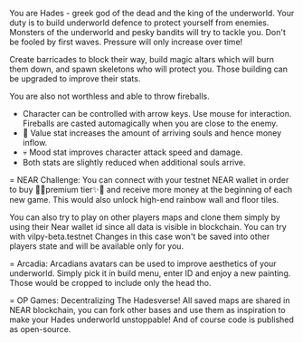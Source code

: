 You are Hades - greek god of the dead and the king of the underworld. Your duty is to build underworld defence to protect yourself from enemies. Monsters of the underworld and pesky bandits will try to tackle you. Don't be fooled by first waves. Pressure will only increase over time!

Create barricades to block their way, build magic altars which will burn them down, and spawn skeletons who will protect you. Those building can be upgraded to improve their stats.

You are also not worthless and able to throw fireballs.

- Character can be controlled with arrow keys. Use mouse for interaction. Fireballs are casted automagically when you are close to the enemy.
- 👑 Value stat increases the amount of arriving souls and hence money inflow.
- 💀 Mood stat improves character attack speed and damage.
- Both stats are slightly reduced when additional souls arrive.

= NEAR Challenge:
You can connect with your testnet NEAR wallet in order to buy 💸✨premium tier✨💸 and receive more money at the beginning of each new game. This would also unlock high-end rainbow wall and floor tiles.

You can also try to play on other players maps and clone them simply by using their Near wallet id since all data is visible in blockchain. You can try with vilpy-beta.testnet 
Changes in this case won't be saved into other players state and will be available only for you.

= Arcadia:
Arcadians avatars can be used to improve aesthetics of your underworld. Simply pick it in build menu, enter ID and enjoy a new painting. Those would be cropped to include only the head tho.

= OP Games:
Decentralizing The Hadesverse!
All saved maps are shared in NEAR blockchain, you can fork other bases and use them as inspiration to make your Hades underworld unstoppable! And of course code is published as open-source.